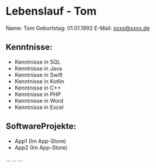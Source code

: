 # Lebenslauf - Tom

Name: Tom
Geburtstag: 01.01.1992
E-Mail: xxxx@xxxx.de


## Kenntnisse:

- Kenntnisse in SQL
- Kenntnisse in Java
- Kenntnisse in Swift
- Kenntnisse in Kotlin
- Kenntnisse in C++
- Kenntnisse in PHP
- Kenntnisse in Word
- Kenntnisse in Excel


## SoftwareProjekte:
- App1 (Im App-Store)
- App2 (Im App-Store)



...
...
...
